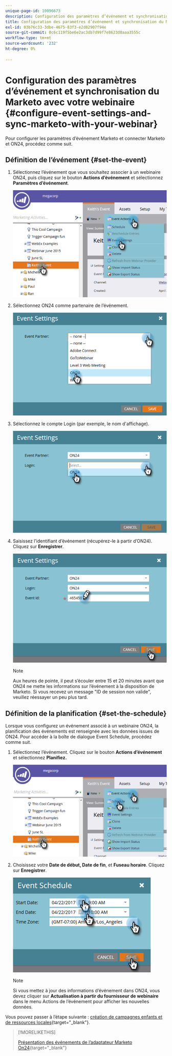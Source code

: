 ```yaml
---
unique-page-id: 10096673
description: Configuration des paramètres d’événement et synchronisation Marketo avec votre webinaire - Documents Marketo - Documentation du produit
title: Configuration des paramètres d’événement et synchronisation du Marketo avec votre webinaire
exl-id: 03b76c33-3dbe-4675-83f3-e2d82907f94e
source-git-commit: 0c6c119f5be6e2ac3db7d99f7e8623d8aaa3555c
workflow-type: tm+mt
source-wordcount: '232'
ht-degree: 0%

---
```


# Configuration des paramètres d’événement et synchronisation du Marketo avec votre webinaire {#configure-event-settings-and-sync-marketo-with-your-webinar}

Pour configurer les paramètres d’événement Marketo et connecter Marketo et ON24, procédez comme suit.

## Définition de l’événement {#set-the-event}

1. Sélectionnez l’événement que vous souhaitez associer à un webinaire ON24, puis cliquez sur le bouton **Actions d’événement** et sélectionnez **Paramètres d’événement**.

   ![](assets/one.png)

1. Sélectionnez ON24 comme partenaire de l’événement.

   ![](assets/two.png)

1. Sélectionnez le compte Login (par exemple, le nom d&#39;affichage).

   ![](assets/three.png)

1. Saisissez l’identifiant d’événement (récupérez-le à partir d’ON24). Cliquez sur **Enregistrer**.

   ![](assets/four.png)

   >[!NOTE]
   >
   >Aux heures de pointe, il peut s’écouler entre 15 et 20 minutes avant que ON24 ne mette les informations sur l’événement à la disposition de Marketo. Si vous recevez un message &quot;ID de session non valide&quot;, veuillez réessayer un peu plus tard.

## Définition de la planification {#set-the-schedule}

Lorsque vous configurez un événement associé à un webinaire ON24, la planification des événements est renseignée avec les données issues de ON24. Pour accéder à la boîte de dialogue Event Schedule, procédez comme suit.

1. Sélectionnez l’événement. Cliquez sur le bouton **Actions d’événement** et sélectionnez **Planifiez.**

   ![](assets/five.png)

1. Choisissez votre **Date de début, Date de fin**, et **Fuseau horaire**. Cliquez sur **Enregistrer**.

   ![](assets/six-1.png)

   >[!NOTE]
   >
   >Si vous mettez à jour des informations d’événement dans ON24, vous devez cliquer sur **Actualisation à partir du fournisseur de webinaire** dans le menu Actions de l’événement pour afficher les nouvelles données.

Vous pouvez passer à l’étape suivante : [création de campagnes enfants et de ressources locales](/help/marketo/product-docs/demand-generation/events/create-an-event/create-an-event-with-the-marketo-on24-adapter/create-child-campaigns-and-local-assets.md){target=&quot;_blank&quot;}.

>[!MORELIKETHIS]
>
>[Présentation des événements de l’adaptateur Marketo On24](/help/marketo/product-docs/demand-generation/events/create-an-event/create-an-event-with-the-marketo-on24-adapter/understanding-marketo-on24-adapter-events.md){target=&quot;_blank&quot;}
